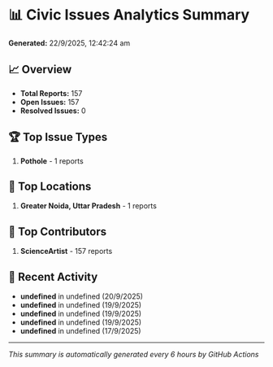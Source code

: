 # 📊 Civic Issues Analytics Summary

**Generated:** 22/9/2025, 12:42:24 am

## 📈 Overview
- **Total Reports:** 157
- **Open Issues:** 157
- **Resolved Issues:** 0

## 🏆 Top Issue Types
1. **Pothole** - 1 reports

## 📍 Top Locations
1. **Greater Noida, Uttar Pradesh** - 1 reports

## 👥 Top Contributors
1. **ScienceArtist** - 157 reports

## 📅 Recent Activity
- **undefined** in undefined (20/9/2025)
- **undefined** in undefined (19/9/2025)
- **undefined** in undefined (19/9/2025)
- **undefined** in undefined (19/9/2025)
- **undefined** in undefined (17/9/2025)

---
*This summary is automatically generated every 6 hours by GitHub Actions*
